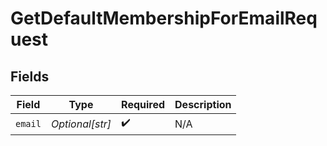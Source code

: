 # GetDefaultMembershipForEmailRequest


## Fields

| Field              | Type               | Required           | Description        |
| ------------------ | ------------------ | ------------------ | ------------------ |
| `email`            | *Optional[str]*    | :heavy_check_mark: | N/A                |